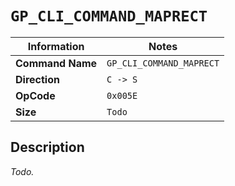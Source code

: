 # `GP_CLI_COMMAND_MAPRECT`

| Information               | Notes |
|---                        |---    |
| **Command Name**          | `GP_CLI_COMMAND_MAPRECT` |
| **Direction**             | `C -> S` |
| **OpCode**                | `0x005E` |
| **Size**                  | `Todo` |

## Description

_Todo._